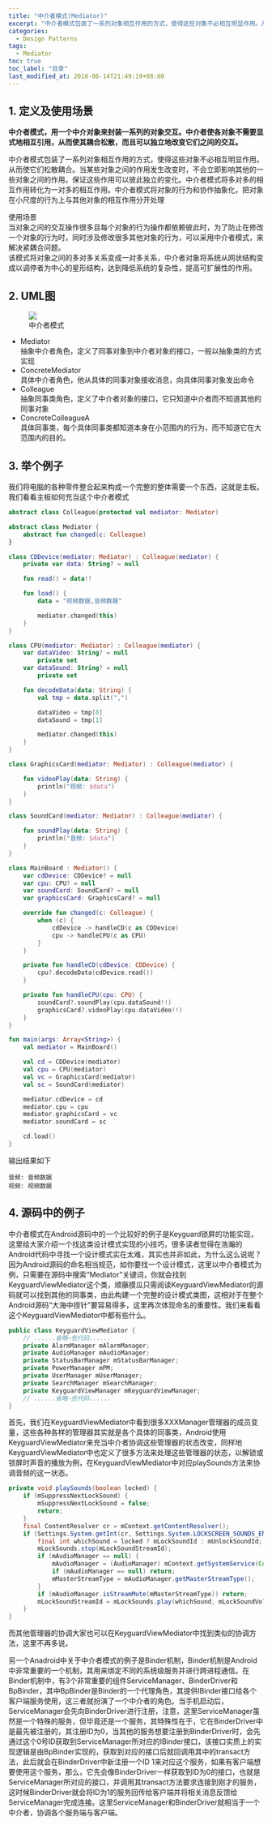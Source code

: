 ```yaml
---
title: "中介者模式(Mediator)"
excerpt: "中介者模式包装了一系列对象相互作用的方式，使得这些对象不必相互明显作用。从而使它们松散耦合。当某些对象之间的作用发生改变时，不会立即影响其他的一些对象之间的作用。保证这些作用可以彼此独立的变化。中介者模式将多对多的相互作用转化为一对多的相互作用。中介者模式将对象的行为和协作抽象化，把对象在小尺度的行为上与其他对象的相互作用分开处理"
categories:
  - Design Patterns
tags:
  - Mediator
toc: true
toc_label: "目录"
last_modified_at: 2018-06-14T21:49:19+08:00
---
```


## 1. 定义及使用场景

**中介者模式，用一个中介对象来封装一系列的对象交互。中介者使各对象不需要显式地相互引用，从而使其耦合松散，而且可以独立地改变它们之间的交互。**

中介者模式包装了一系列对象相互作用的方式，使得这些对象不必相互明显作用。从而使它们松散耦合。当某些对象之间的作用发生改变时，不会立即影响其他的一些对象之间的作用。保证这些作用可以彼此独立的变化。中介者模式将多对多的相互作用转化为一对多的相互作用。中介者模式将对象的行为和协作抽象化，把对象在小尺度的行为上与其他对象的相互作用分开处理

使用场景  
当对象之间的交互操作很多且每个对象的行为操作都依赖彼此时，为了防止在修改一个对象的行为时，同时涉及修改很多其他对象的行为，可以采用中介者模式，来解决紧耦合问题。  
该模式将对象之间的多对多关系变成一对多关系，中介者对象将系统从网状结构变成以调停者为中心的星形结构，达到降低系统的复杂性，提高可扩展性的作用。

## 2. UML图

<figure style="width: 66%" class="align-center">
    <img src="/assets/images/design-pattern/mediator.png">
    <figcaption>中介者模式</figcaption>
</figure>

- Mediator  
  抽象中介者角色，定义了同事对象到中介者对象的接口，一般以抽象类的方式实现
- ConcreteMediator  
  具体中介者角色，他从具体的同事对象接收消息，向具体同事对象发出命令
- Colleague  
  抽象同事类角色，定义了中介者对象的接口，它只知道中介者而不知道其他的同事对象
- ConcreteColleagueA  
  具体同事类，每个具体同事类都知道本身在小范围内的行为，而不知道它在大范围内的目的。

## 3. 举个例子
我们将电脑的各种零件整合起来构成一个完整的整体需要一个东西，这就是主板。我们看看主板如何充当这个中介者模式

```kotlin
abstract class Colleague(protected val mediator: Mediator)

abstract class Mediator {
    abstract fun changed(c: Colleague)
}

class CDDevice(mediator: Mediator) : Colleague(mediator) {
    private var data: String? = null

    fun read() = data!!

    fun load() {
        data = "视频数据,音频数据"

        mediator.changed(this)
    }
}

class CPU(mediator: Mediator) : Colleague(mediator) {
    var dataVideo: String? = null
        private set
    var dataSound: String? = null
        private set

    fun decodeData(data: String) {
        val tmp = data.split(",")

        dataVideo = tmp[0]
        dataSound = tmp[1]

        mediator.changed(this)
    }
}

class GraphicsCard(mediator: Mediator) : Colleague(mediator) {

    fun videoPlay(data: String) {
        println("视频: $data")
    }
}

class SoundCard(mediator: Mediator) : Colleague(mediator) {

    fun soundPlay(data: String) {
        println("音频: $data")
    }
}

class MainBoard : Mediator() {
    var cdDevice: CDDevice? = null
    var cpu: CPU? = null
    var soundCard: SoundCard? = null
    var graphicsCard: GraphicsCard? = null

    override fun changed(c: Colleague) {
        when (c) {
            cdDevice -> handleCD(c as CDDevice)
            cpu -> handleCPU(c as CPU)
        }
    }

    private fun handleCD(cdDevice: CDDevice) {
        cpu?.decodeData(cdDevice.read())
    }

    private fun handleCPU(cpu: CPU) {
        soundCard?.soundPlay(cpu.dataSound!!)
        graphicsCard?.videoPlay(cpu.dataVideo!!)
    }
}

fun main(args: Array<String>) {
    val mediator = MainBoard()

    val cd = CDDevice(mediator)
    val cpu = CPU(mediator)
    val vc = GraphicsCard(mediator)
    val sc = SoundCard(mediator)

    mediator.cdDevice = cd
    mediator.cpu = cpu
    mediator.graphicsCard = vc
    mediator.soundCard = sc

    cd.load()
}
```

输出结果如下
```text
音频: 音频数据
视频: 视频数据
```

## 4. 源码中的例子

中介者模式在Android源码中的一个比较好的例子是Keyguard锁屏的功能实现，这里给大家介绍一个找这类设计模式实现的小技巧，很多读者觉得在浩瀚的Android代码中寻找一个设计模式实在太难，其实也并非如此，为什么这么说呢？因为Android源码的命名相当规范，如你要找一个设计模式，这里以中介者模式为例，只需要在源码中搜索“Mediator”关键词，你就会找到KeyguardViewMediator这个类，顺藤摸瓜只需阅读KeyguardViewMediator的源码就可以找到其他的同事类，由此构建一个完整的设计模式类图，这相对于在整个Android源码“大海中捞针”要容易得多，这里再次体现命名的重要性。我们来看看这个KeyguardViewMediator中都有些什么。

```java
public class KeyguardViewMediator {
    // ......省略—些代码......
    private AlarmManager mAlarmManager;
    private AudioManager mAudioManager;
    private StatusBarManager mStatusBarManager;
    private PowerManager mPM;
    private UserManager mUserManager;
    private SearchManager mSearchManager;
    private KeyguardViewManager mKeyguardViewManager;
    // ......省略—些代码......
}
```

首先，我们在KeyguardViewMediator中看到很多XXXManager管理器的成员变量，这些各种各样的管理器其实就是各个具体的同事类，Android使用KeyguardViewMediator来充当中介者协调这些管理器的状态改变，同样地KeyguardViewMediator中也定义了很多方法来处理这些管理器的状态，以解锁或锁屏时声音的播放为例，在KeyguardViewMediator中对应playSounds方法来协调音频的这一状态。

```java
private void playSounds(boolean locked) {
    if (mSuppressNextLockSound) {
        mSuppressNextLockSound = false;
        return;
    }
    final ContentResolver cr = mContext.getContentResolver();
    if (Settings.System.getInt(cr, Settings.System.LOCKSCREEN_SOUNDS_ENABLED, 1) == 1) {
        final int whichSound = locked ? mLockSoundId : mUnlockSoundId;
        mLockSounds.stop(mLockSoundStreamId);
        if (mAudioManager == null) {
            mAudioManager = (AudioManager) mContext.getSystemService(Context.AUDIO_SERVICE);
            if (mAudioManager == null) return;
            mMasterStreamType = mAudioManager.getMasterStreamType();
        }
        if (mAudioManager.isStreamMute(mMasterStreamType)) return;
        mLockSoundStreamId = mLockSounds.play(whichSound, mLockSoundVolume, mLockSoundVolume, 1/*priortiy*/, 0/*loop*/, 1.0f/*rate*/);
    }
}
```

而其他管理器的协调大家也可以在KeyguardViewMediator中找到类似的协调方法，这里不再多说。

另一个Anadroid中关于中介者模式的例子是Binder机制，Binder机制是Android中非常重要的一个机制，其用来绑定不同的系统级服务并进行跨进程通信。在Binder机制中，有3个非常重要的组件ServiceManager、BinderDriver和BpBinder，其中BpBinder是Binder的一个代理角色，其提供IBinder接口给各个客户端服务使用，这三者就扮演了一个中介者的角色。当手机启动后，ServiceManager会先向BinderDriver进行注册，注意，这里ServiceManager虽然是一个特殊的服务，但毕竟还是一个服务，其特殊性在于，它在BinderDriver中是最先被注册的，其注册ID为0，当其他的服务想要注册到BinderDriver时，会先通过这个0号ID获取到ServiceManager所对应的IBinder接口，该接口实质上的实现逻辑是由BpBinder实现的，获取到对应的接口后就回调用其中的transact方法，此后就会在BinderDriver中新注册一个ID 1来对应这个服务，如果有客户端想要使用这个服务，那么，它先会像BinderDriver一样获取到ID为0的接口，也就是ServiceManager所对应的接口，并调用其transact方法要求连接到刚才的服务，这时候BinderDriver就会将ID为1的服务回传给客户端并将相关消息反馈给ServiceManager完成连接。这里ServiceManager和BinderDriver就相当于一个中介者，协调各个服务端与客户端。